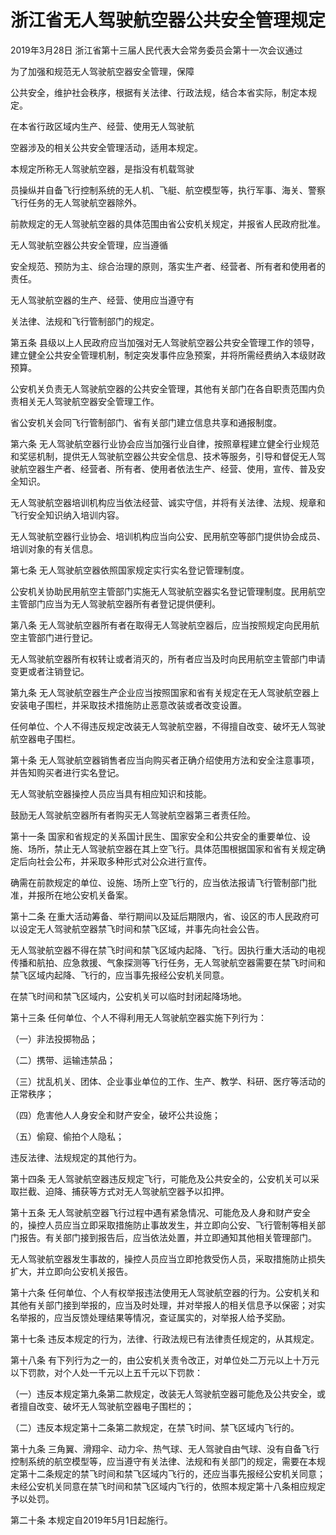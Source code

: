 # 浙江省无人驾驶航空器公共安全管理规定

2019年3月28日 浙江省第十三届人民代表大会常务委员会第十一次会议通过



为了加强和规范无人驾驶航空器安全管理，保障

公共安全，维护社会秩序，根据有关法律、行政法规，结合本省实际，制定本规定。

在本省行政区域内生产、经营、使用无人驾驶航

空器涉及的相关公共安全管理活动，适用本规定。

本规定所称无人驾驶航空器，是指没有机载驾驶

员操纵并自备飞行控制系统的无人机、飞艇、航空模型等，执行军事、海关、警察飞行任务的无人驾驶航空器除外。

前款规定的无人驾驶航空器的具体范围由省公安机关规定，并报省人民政府批准。

无人驾驶航空器公共安全管理，应当遵循

安全规范、预防为主、综合治理的原则，落实生产者、经营者、所有者和使用者的责任。

无人驾驶航空器的生产、经营、使用应当遵守有

关法律、法规和飞行管制部门的规定。

第五条 县级以上人民政府应当加强对无人驾驶航空器公共安全管理工作的领导，建立健全公共安全管理机制，制定突发事件应急预案，并将所需经费纳入本级财政预算。

公安机关负责无人驾驶航空器的公共安全管理，其他有关部门在各自职责范围内负责相关无人驾驶航空器安全管理工作。

省公安机关会同飞行管制部门、省有关部门建立信息共享和通报制度。

第六条 无人驾驶航空器行业协会应当加强行业自律，按照章程建立健全行业规范和奖惩机制，提供无人驾驶航空器公共安全信息、技术等服务，引导和督促无人驾驶航空器生产者、经营者、所有者、使用者依法生产、经营、使用，宣传、普及安全知识。

无人驾驶航空器培训机构应当依法经营、诚实守信，并将有关法律、法规、规章和飞行安全知识纳入培训内容。

无人驾驶航空器行业协会、培训机构应当向公安、民用航空等部门提供协会成员、培训对象的有关信息。

第七条 无人驾驶航空器依照国家规定实行实名登记管理制度。

公安机关协助民用航空主管部门实施无人驾驶航空器实名登记管理制度。民用航空主管部门应当为无人驾驶航空器所有者登记提供便利。

第八条 无人驾驶航空器所有者在取得无人驾驶航空器后，应当按照规定向民用航空主管部门进行登记。

无人驾驶航空器所有权转让或者消灭的，所有者应当及时向民用航空主管部门申请变更或者注销登记。

第九条 无人驾驶航空器生产企业应当按照国家和省有关规定在无人驾驶航空器上安装电子围栏，并采取技术措施防止恶意改装或者改变设置。

任何单位、个人不得违反规定改装无人驾驶航空器，不得擅自改变、破坏无人驾驶航空器电子围栏。

第十条 无人驾驶航空器销售者应当向购买者正确介绍使用方法和安全注意事项，并告知购买者进行实名登记。

无人驾驶航空器操控人员应当具有相应知识和技能。

鼓励无人驾驶航空器所有者购买无人驾驶航空器第三者责任险。

第十一条 国家和省规定的关系国计民生、国家安全和公共安全的重要单位、设施、场所，禁止无人驾驶航空器在其上空飞行。具体范围根据国家和省有关规定确定后向社会公布，并采取多种形式对公众进行宣传。

确需在前款规定的单位、设施、场所上空飞行的，应当依法报请飞行管制部门批准，并报所在地公安机关备案。

第十二条 在重大活动筹备、举行期间以及延后期限内，省、设区的市人民政府可以设定无人驾驶航空器禁飞时间和禁飞区域，并事先向社会公告。

无人驾驶航空器不得在禁飞时间和禁飞区域内起降、飞行。因执行重大活动的电视传播和航拍、应急救援、气象探测等飞行任务，无人驾驶航空器需要在禁飞时间和禁飞区域内起降、飞行的，应当事先报经公安机关同意。

在禁飞时间和禁飞区域内，公安机关可以临时封闭起降场地。

第十三条 任何单位、个人不得利用无人驾驶航空器实施下列行为：

（一）非法投掷物品；

（二）携带、运输违禁品；

（三）扰乱机关、团体、企业事业单位的工作、生产、教学、科研、医疗等活动的正常秩序；

（四）危害他人人身安全和财产安全，破坏公共设施；

（五）偷窥、偷拍个人隐私；

违反法律、法规规定的其他行为。

第十四条 无人驾驶航空器违反规定飞行，可能危及公共安全的，公安机关可以采取拦截、迫降、捕获等方式对无人驾驶航空器予以扣押。

第十五条 无人驾驶航空器飞行过程中遇有紧急情况、可能危及人身和财产安全的，操控人员应当立即采取措施防止事故发生，并立即向公安、飞行管制等相关部门报告。有关部门接到报告后，应当依法处置，并立即通知其他相关管理部门。

无人驾驶航空器发生事故的，操控人员应当立即抢救受伤人员，采取措施防止损失扩大，并立即向公安机关报告。

第十六条 任何单位、个人有权举报违法使用无人驾驶航空器的行为。公安机关和其他有关部门接到举报的，应当及时处理，并对举报人的相关信息予以保密；对实名举报的，应当反馈处理结果等情况，查证属实的，对举报人给予奖励。

第十七条 违反本规定的行为，法律、行政法规已有法律责任规定的，从其规定。

第十八条 有下列行为之一的，由公安机关责令改正，对单位处二万元以上十万元以下罚款，对个人处一千元以上五千元以下罚款：

（一）违反本规定第九条第二款规定，改装无人驾驶航空器可能危及公共安全，或者擅自改变、破坏无人驾驶航空器电子围栏的；

（二）违反本规定第十二条第二款规定，在禁飞时间、禁飞区域内飞行的。

第十九条 三角翼、滑翔伞、动力伞、热气球、无人驾驶自由气球、没有自备飞行控制系统的航空模型等，应当遵守有关法律、法规和有关部门的规定，需要在本规定第十二条规定的禁飞时间和禁飞区域内飞行的，还应当事先报经公安机关同意；未经公安机关同意在禁飞时间和禁飞区域内飞行的，依照本规定第十八条相应规定予以处罚。

第二十条 本规定自2019年5月1日起施行。